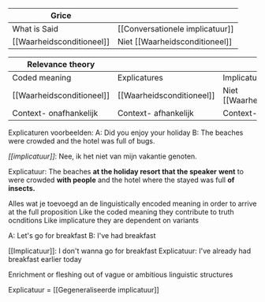 | Grice                 |                                 |
| --------------------- | ------------------------------- |
| What is Said          | [[Conversationele implicatuur]] |
| [[Waarheidsconditioneel]] | Niet [[Waarheidsconditioneel]]      | 

| Relevance theory       |                       |                            |
| ---------------------- | --------------------- | -------------------------- |
| Coded meaning          | Explicatures          | Implicatures               |
| [[Waarheidsconditioneel]]  | [[Waarheidsconditioneel]] | Niet [[Waarheidsconditioneel]] |
| Context- onafhankelijk | Context- afhankelijk  | Context- Afhankelijk       | 

Explicaturen voorbeelden:
A: Did you enjoy your holiday
B: The beaches were crowded and the hotel was full of bugs.

*[[implicatuur]]*: Nee, ik het niet van mijn vakantie genoten.

Explicatuur: The beaches **at the holiday resort that the speaker** **went** to were crowded **with people** and the hotel where the stayed was full **of insects.**


Alles wat je toevoegd an de linguistically encoded meaning in order to arrive at the full proposition
Like the coded meaning they contribute to truth ocnditions
Like implicature they are dependent on variants

A: Let's go for breakfast
B: I've had breakfast

[[Implicatuur]]: I don't wanna go for breakfast
Explicatuur: I've already had breakfast earlier today

Enrichment or fleshing out of vague or ambitious linguistic structures

Explicatuur = [[Gegeneraliseerde implicatuur]]


